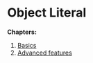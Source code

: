 # Object Literal

**Chapters:**

1. [Basics](doc/object-literal-basics.md)
2. [Advanced features](doc/object-literal-advanced.md)
